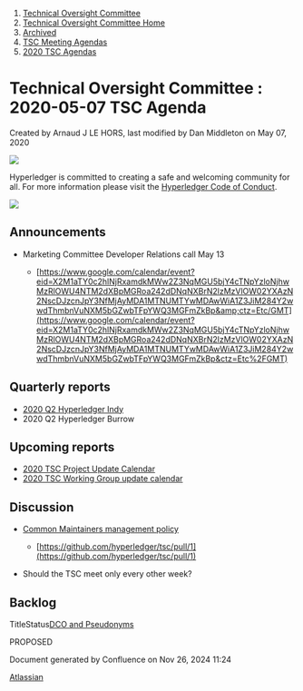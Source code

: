 1. [Technical Oversight Committee](index.html)
2. [Technical Oversight Committee Home](Technical-Oversight-Committee-Home_21430274.html)
3. [Archived](Archived_21447696.html)
4. [TSC Meeting Agendas](TSC-Meeting-Agendas_21448768.html)
5. [2020 TSC Agendas](2020-TSC-Agendas_21449891.html)

# Technical Oversight Committee : 2020-05-07 TSC Agenda

Created by Arnaud J LE HORS, last modified by Dan Middleton on May 07, 2020

![](https://wiki.hyperledger.org/download/attachments/2392771/welcome.png?version=2&modificationDate=1572450107000&api=v2)

Hyperledger is committed to creating a safe and welcoming community for all. For more information please visit the [Hyperledger Code of Conduct](https://lf-hyperledger.atlassian.net/wiki/spaces/HYP/pages/19595281/Hyperledger+Code+of+Conduct).

![](https://wiki.hyperledger.org/download/attachments/29034696/Antitrustnotice.png?version=1&modificationDate=1581695654000&api=v2)

## Announcements

- Marketing Committee Developer Relations call May 13
  
  - [https://www.google.com/calendar/event?eid=X2M1aTY0c2hlNjRxamdkMWw2Z3NqMGU5bjY4cTNpYzloNjhwMzRlOWU4NTM2dXBpMGRoa242dDNqNXBrN2lzMzVlOW02YXAzN2NscDJzcnJpY3NfMjAyMDA1MTNUMTYwMDAwWiA1Z3JiM284Y2wwdThmbnVuNXM5bGZwbTFpYWQ3MGFmZkBp&amp;ctz=Etc/GMT](https://www.google.com/calendar/event?eid=X2M1aTY0c2hlNjRxamdkMWw2Z3NqMGU5bjY4cTNpYzloNjhwMzRlOWU4NTM2dXBpMGRoa242dDNqNXBrN2lzMzVlOW02YXAzN2NscDJzcnJpY3NfMjAyMDA1MTNUMTYwMDAwWiA1Z3JiM284Y2wwdThmbnVuNXM5bGZwbTFpYWQ3MGFmZkBp&ctz=Etc%2FGMT)

## Quarterly reports

- [2020 Q2 Hyperledger Indy](2020-Q2-Hyperledger-Indy_21439290.html)
- 2020 Q2 Hyperledger Burrow

## Upcoming reports

- [2020 TSC Project Update Calendar](https://lf-hyperledger.atlassian.net/wiki/display/TSC/2020+TSC+Project+Update+Calendar)
- [2020 TSC Working Group update calendar](https://lf-hyperledger.atlassian.net/wiki/display/TSC/2020+TSC+Working+Group+update+calendar)

## Discussion

- [Common Maintainers management policy](Common-Maintainers-management-policy_21439270.html)
  
  - [https://github.com/hyperledger/tsc/pull/1](https://github.com/hyperledger/tsc/pull/1)
- Should the TSC meet only every other week?

## Backlog

TitleStatus[DCO and Pseudonyms](/wiki/spaces/TSC/pages/21430435/DCO+and+Pseudonyms)

PROPOSED 

Document generated by Confluence on Nov 26, 2024 11:24

[Atlassian](http://www.atlassian.com/)
